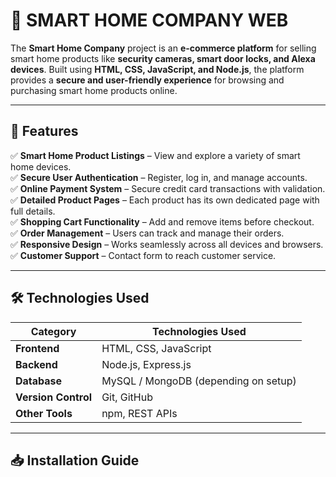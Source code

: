 # 🏡 SMART HOME COMPANY WEB

The **Smart Home Company** project is an **e-commerce platform** for selling smart home products like **security cameras, smart door locks, and Alexa devices**. Built using **HTML, CSS, JavaScript, and Node.js**, the platform provides a **secure and user-friendly experience** for browsing and purchasing smart home products online.



---

## 🚀 Features

✅ **Smart Home Product Listings** – View and explore a variety of smart home devices.  
✅ **Secure User Authentication** – Register, log in, and manage accounts.  
✅ **Online Payment System** – Secure credit card transactions with validation.  
✅ **Detailed Product Pages** – Each product has its own dedicated page with full details.  
✅ **Shopping Cart Functionality** – Add and remove items before checkout.  
✅ **Order Management** – Users can track and manage their orders.  
✅ **Responsive Design** – Works seamlessly across all devices and browsers.  
✅ **Customer Support** – Contact form to reach customer service.  

---

## 🛠️ Technologies Used

| Category        | Technologies Used          |
|----------------|---------------------------|
| **Frontend**   | HTML, CSS, JavaScript     |
| **Backend**    | Node.js, Express.js       |
| **Database**   | MySQL / MongoDB (depending on setup) |
| **Version Control** | Git, GitHub          |
| **Other Tools** | npm, REST APIs           |

---

## 📥 Installation Guide

